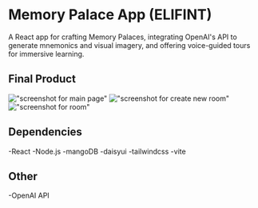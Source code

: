 # Memory Palace App (ELIFINT)

A React app for crafting Memory Palaces, integrating OpenAI's API to generate mnemonics and visual imagery, and offering voice-guided tours for immersive learning.

## Final Product

!["screenshot for main page"]()
!["screenshot for create new room"]()
!["screenshot for room"]()


## Dependencies

-React
-Node.js
-mangoDB
-daisyui
-tailwindcss
-vite

## Other

-OpenAI API
